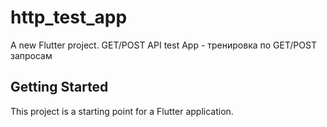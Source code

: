 # http_test_app

A new Flutter project.
GET/POST API test App - тренировка по GET/POST запросам

## Getting Started

This project is a starting point for a Flutter application.


